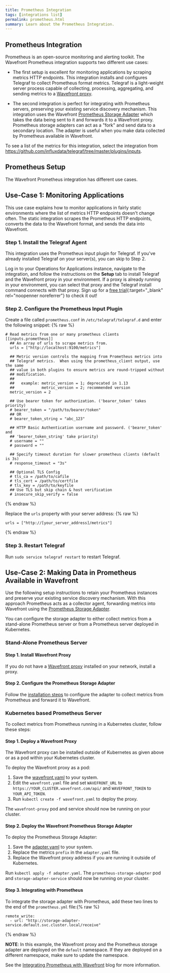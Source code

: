 ```yaml
---
title: Prometheus Integration
tags: [integrations list]
permalink: prometheus.html
summary: Learn about the Prometheus Integration.
---
```

## Prometheus Integration

Prometheus is an open-source monitoring and alerting toolkit. The Wavefront Prometheus integration supports two different use cases:

* The first setup is excellent for monitoring applications by scraping metrics HTTP endpoints. This integration installs and configures Telegraf to collect Prometheus format metrics. Telegraf is a light-weight server process capable of collecting, processing, aggregating, and sending metrics to a [Wavefront proxy](https://docs.wavefront.com/proxies.html).

* The second integration is perfect for integrating with Prometheus servers, preserving your existing service discovery mechanism. This integration uses the Wavefront [Prometheus Storage Adapter](https://github.com/wavefrontHQ/prometheus-storage-adapter) which takes the data being sent to it and forwards it to a Wavefront proxy. Prometheus storage adapters can act as a "fork" and send data to a secondary location. The adapter is useful when you make data collected by Prometheus available in Wavefront.


To see a list of the metrics for this integration, select the integration from <https://github.com/influxdata/telegraf/tree/master/plugins/inputs>.
## Prometheus Setup



The Wavefront Prometheus integration has different use cases.

## Use-Case 1: Monitoring Applications
This use case explains how to monitor applications in fairly static environments where the list of metrics HTTP endpoints doesn't change often. The static integration scrapes the Prometheus HTTP endpoints, converts the data to the Wavefront format, and sends the data into Wavefront.

### Step 1. Install the Telegraf Agent

This integration uses the Prometheus input plugin for Telegraf. If you've already installed Telegraf on your server(s), you can skip to Step 2.

Log in to your Operations for Applications instance, navigate to the integration, and follow the instructions on the **Setup** tab to install Telegraf and the Wavefront proxy in your environment. If a proxy is already running in your environment, you can select that proxy and the Telegraf install command connects with that proxy. Sign up for a [free trial](https://tanzu.vmware.com/observability-trial){:target="_blank" rel="noopenner noreferrer"} to check it out!

### Step 2. Configure the Prometheus Input Plugin

Create a file called `prometheus.conf` in `/etc/telegraf/telegraf.d` and enter the following snippet:
{% raw %}
```
# Read metrics from one or many prometheus clients
[[inputs.prometheus]]
  ## An array of urls to scrape metrics from.
  urls = ["http://localhost:9100/metrics"]

  ## Metric version controls the mapping from Prometheus metrics into
  ## Telegraf metrics.  When using the prometheus_client output, use the same
  ## value in both plugins to ensure metrics are round-tripped without
  ## modification.
  ##
  ##   example: metric_version = 1; deprecated in 1.13
  ##            metric_version = 2; recommended version
  metric_version = 2

  ## Use bearer token for authorization. ('bearer_token' takes priority)
  # bearer_token = "/path/to/bearer/token"
  ## OR
  # bearer_token_string = "abc_123"

  ## HTTP Basic Authentication username and password. ('bearer_token' and
  ## 'bearer_token_string' take priority)
  # username = ""
  # password = ""

  ## Specify timeout duration for slower prometheus clients (default is 3s)
  # response_timeout = "3s"

  ## Optional TLS Config
  # tls_ca = /path/to/cafile
  # tls_cert = /path/to/certfile
  # tls_key = /path/to/keyfile
  ## Use TLS but skip chain & host verification
  # insecure_skip_verify = false
```
{% endraw %}

Replace the `urls` property with your server address:
{% raw %}
```
urls = ["http://[your_server_address]/metrics"]
```
{% endraw %}

### Step 3. Restart Telegraf

Run `sudo service telegraf restart` to restart Telegraf.

## Use-Case 2: Making Data in Prometheus Available in Wavefront

Use the following setup instructions to retain your Prometheus instances and preserve your existing service discovery mechanism. With this approach Prometheus acts as a collector agent, forwarding metrics into Wavefront using the [Prometheus Storage Adapter](https://github.com/wavefrontHQ/prometheus-storage-adapter).

You can configure the storage adapter to either collect metrics from a stand-alone Prometheus server or from a Prometheus server deployed in Kubernetes.

### Stand-Alone Prometheus Server

#### Step 1. Install Wavefront Proxy
If you do not have a [Wavefront proxy](https://docs.wavefront.com/proxies.html) installed on your network, install a proxy.

#### Step 2. Configure the Prometheus Storage Adapter
Follow the [installation steps](https://github.com/wavefrontHQ/prometheus-storage-adapter#installation) to configure the adapter to collect metrics from Prometheus and forward it to Wavefront.

### Kubernetes based Prometheus Server
To collect metrics from Prometheus running in a Kubernetes cluster, follow these steps:

#### Step 1. Deploy a Wavefront Proxy
The Wavefront proxy can be installed outside of Kubernetes as given above or as a pod within your Kubernetes cluster.

To deploy the Wavefront proxy as a pod:
1. Save the [wavefront.yaml](https://raw.githubusercontent.com/wavefrontHQ/wavefront-kubernetes/master/wavefront-proxy/wavefront.yaml) to your system.
2. Edit the `wavefront.yaml` file and set `WAVEFRONT_URL` to `https://YOUR_CLUSTER.wavefront.com/api/` and `WAVEFRONT_TOKEN` to `YOUR_API_TOKEN`.
3. Run `kubectl create -f wavefront.yaml` to deploy the proxy.

The `wavefront-proxy` pod and service should now be running on your cluster.

#### Step 2. Deploy the Wavefront Prometheus Storage Adapter
To deploy the Prometheus Storage Adapter:

1. Save the [adapter.yaml](https://raw.githubusercontent.com/wavefrontHQ/prometheus-storage-adapter/master/deploy/kubernetes/adapter.yaml) to your system.
2. Replace the metrics `prefix` in the `adapter.yaml` file.
3. Replace the Wavefront proxy address if you are running it outside of Kubernetes.

Run `kubectl apply -f adapter.yaml`. The `prometheus-storage-adapter` pod and `storage-adapter-service` should now be running on your cluster.

#### Step 3. Integrating with Prometheus
To integrate the storage adapter with Prometheus, add these two lines to the end of the `prometheus.yml` file:{% raw %}
```
remote_write:
  - url: "http://storage-adapter-service.default.svc.cluster.local/receive"
```
{% endraw %}

**NOTE**: In this example, the Wavefront proxy and the Prometheus storage adapter are deployed on the `default` namespace. If they are deployed on a different namespace, make sure to update the namespace.

See the [Integrating Prometheus with Wavefront](https://tanzu.vmware.com/content/blog/prometheus-or-tanzu-observability-by-wavefront-for-kubernetes-an-sre-s-point-of-view-2) blog for more information.



